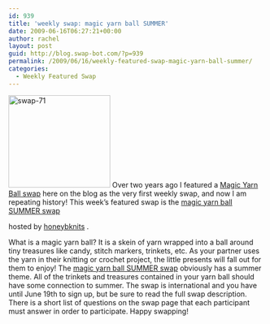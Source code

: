 ```yaml
---
id: 939
title: 'weekly swap: magic yarn ball SUMMER'
date: 2009-06-16T06:27:21+00:00
author: rachel
layout: post
guid: http://blog.swap-bot.com/?p=939
permalink: /2009/06/16/weekly-featured-swap-magic-yarn-ball-summer/
categories:
  - Weekly Featured Swap
---
```

[<img src="http://blog.swap-bot.com/wp-content/uploads/2009/06/swap-71.jpg" alt="swap-71" title="swap-71" width="200" height="182" class="alignleft size-full wp-image-940" />](http://www.swap-bot.com/swap/show/38391) Over two years ago I featured a [Magic Yarn Ball swap](http://blog.swap-bot.com/2007/01/21/weekly-featured-swap-magic-yarn-ball/) here on the blog as the very first weekly swap, and now I am repeating history! This week&#8217;s featured swap is the [magic yarn ball SUMMER swap](http://www.swap-bot.com/swap/show/38391) 

hosted by [honeybknits](http://www.swap-bot.com/user:honeybknits) .

What is a magic yarn ball? It is a skein of yarn wrapped into a ball around tiny treasures like candy, stitch markers, trinkets, etc. As your partner uses the yarn in their knitting or crochet project, the little presents will fall out for them to enjoy! The [magic yarn ball SUMMER swap](http://www.swap-bot.com/swap/show/38391) obviously has a summer theme. All of the trinkets and treasures contained in your yarn ball should have some connection to summer. The swap is international and you have until June 19th to sign up, but be sure to read the full swap description. There is a short list of questions on the swap page that each participant must answer in order to participate. Happy swapping!